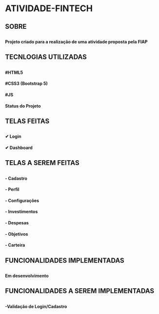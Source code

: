 # <b>ATIVIDADE-FINTECH</b>

<h2>SOBRE<h2>

  <h4>Projeto criado para a realização de uma atividade proposta pela FIAP<h4>
  
<h2>TECNLOGIAS UTILIZADAS<h2>
  
  <h4>#HTML5<h4>
  <h4>#CSS3 (Bootstrap 5)<h4>
  <h4>#JS<h4>

  Status do Projeto

  <h2>TELAS FEITAS<h2>
  
  <h4>✔ Login<h4>
  <h4>✔ Dashboard<h4>

  <h2>TELAS A SEREM FEITAS<h2>
  
  <h4>- Cadastro<h4>
  <h4>- Perfil<h4>
  <h4>- Configurações<h4>
  <h4>- Investimentos<h4>
  <h4>- Despesas<h4>
  <h4>- Objetivos<h4>
  <h4>- Carteira<h4>

  <h2>FUNCIONALIDADES IMPLEMENTADAS<h2>
  
  <h4>Em desenvolvimento<h4>

  <h2>FUNCIONALIDADES A SEREM IMPLEMENTADAS<h2>
   
  <h4>-Validação de Login/Cadastro<h4>
